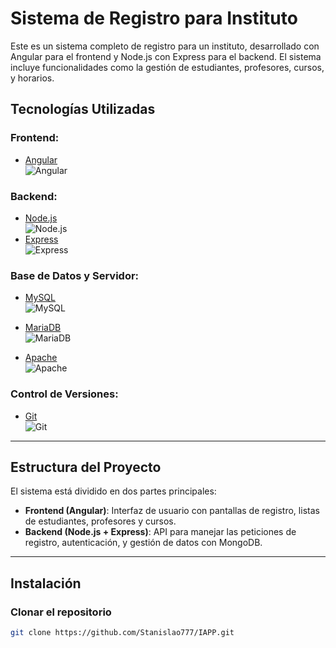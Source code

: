 # Sistema de Registro para Instituto

Este es un sistema completo de registro para un instituto, desarrollado con Angular para el frontend y Node.js con Express para el backend. El sistema incluye funcionalidades como la gestión de estudiantes, profesores, cursos, y horarios.

## Tecnologías Utilizadas

### Frontend:
- [Angular](https://angular.io/)  
  ![Angular](https://img.shields.io/badge/Angular-v18.2.3-red?logo=angular)
  
### Backend:
- [Node.js](https://nodejs.org/)  
  ![Node.js](https://img.shields.io/badge/Node.js-v20.17.0-green?logo=node.js)
- [Express](https://expressjs.com/)  
  ![Express](https://img.shields.io/badge/Express-v4.17-blue?logo=express)

### Base de Datos y Servidor:
- [MySQL](https://www.mysql.com/)  
  ![MySQL](https://img.shields.io/badge/MySQL-v4.5.1-blue?logo=mysql)
  
- [MariaDB](https://mariadb.org/)  
  ![MariaDB](https://img.shields.io/badge/MariaDB-v10.1.10-blue?logo=mariadb)

- [Apache](https://httpd.apache.org/)  
  ![Apache](https://img.shields.io/badge/Apache-v2.4.17-red?logo=apache)  


### Control de Versiones:
- [Git](https://git-scm.com/)  
  ![Git](https://img.shields.io/badge/Git-v2.44.0-orange?logo=git)

---

## Estructura del Proyecto

El sistema está dividido en dos partes principales:

- **Frontend (Angular)**: Interfaz de usuario con pantallas de registro, listas de estudiantes, profesores y cursos.
- **Backend (Node.js + Express)**: API para manejar las peticiones de registro, autenticación, y gestión de datos con MongoDB.

---

## Instalación

### Clonar el repositorio

```bash
git clone https://github.com/Stanislao777/IAPP.git
